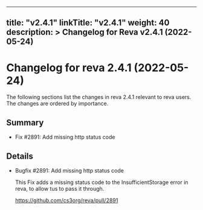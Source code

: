 
---
title: "v2.4.1"
linkTitle: "v2.4.1"
weight: 40
description: >
  Changelog for Reva v2.4.1 (2022-05-24)
---

Changelog for reva 2.4.1 (2022-05-24)
=======================================

The following sections list the changes in reva 2.4.1 relevant to
reva users. The changes are ordered by importance.

Summary
-------

 * Fix #2891: Add missing http status code

Details
-------

 * Bugfix #2891: Add missing http status code

   This Fix adds a missing status code to the InsufficientStorage error in reva, to allow tus to
   pass it through.

   https://github.com/cs3org/reva/pull/2891


